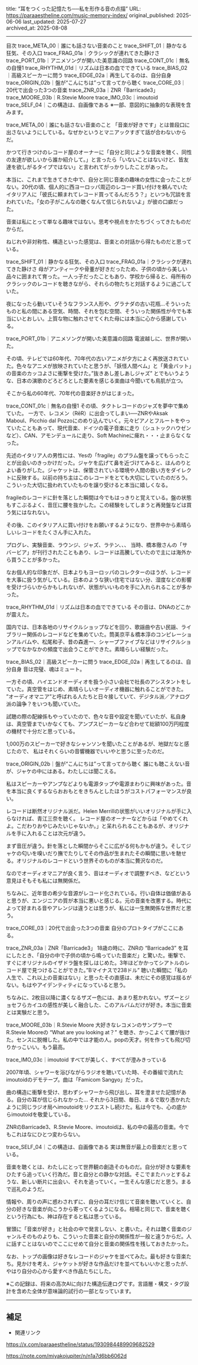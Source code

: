 title: “耳をつくった記憶たち──私を形作る音の点描”
URL: https://paraaestheline.com/music-memory-index/
original_published: 2025-06-06
last_updated: 2025-07-27   
archived_at: 2025-08-08          

---
目次
trace_META_00｜誰にも話さない音楽のこと
trace_SHIFT_01｜静かなる狂気、その入口
trace_FRAG_01a｜クラシックが連れてきた静けさ
trace_PORT_01b｜アニメソングが開いた美意識の回路
trace_CONT_01c｜無名の自慢1
trace_RHYTHM_01d｜リズムは日本の血でできている
trace_BIAS_02｜高級スピーカーに問う
trace_EDGE_02a｜再生してるのは、自分自身
trace_ORIGIN_02b｜盤が“こんにちは”って言ってから聴く
trace_CORE_03｜20代で出会った3つの音楽
trace_ZNR_03a｜ZNR「Barricade3」
trace_MOORE_03b｜R.Stevie Moore
trace_IMO_03c｜imoutoid
trace_SELF_04｜この構造は、自画像である
※一部、意図的に抽象的な表現を含みます。

trace_META_00｜誰にも話さない音楽のこと
「音楽が好きです」とは普段口に出さないようにしている。なぜかというとマニアックすぎて話が合わないからだ。

かつて行きつけのレコード屋のオーナーに「自分と同じような音楽を聴く、同性の友達が欲しいから誰か紹介して。」と言ったら「いないことはないけど、皆友達を欲しがるタイプではない」と言われてがっかりしたことがあった。

本当に、これまで生きてきた中で、自分と同じ音楽の趣味の女性に会ったことがない。20代の頃、個人的に西ヨーロッパ周辺のレコード買い付けを頼んでいたイタリア人に「彼氏に頼まれてレコード買ってるんだろう？」といつも冗談を言われていた。「女の子がこんなの聴くなんて信じられないよ」が彼の口癖だった。

音楽は私にとって単なる趣味ではない。思考や視点をかたちづくってきたものだからだ。

ねじれや非対称性、構造といった感覚は、音楽との対話から得たものだと思っている。

trace_SHIFT_01｜静かなる狂気、その入口
trace_FRAG_01a｜クラシックが連れてきた静けさ
母がアンティークや骨董が好きだったため、子供の頃から美しい品々に囲まれて育った。一人っ子だったこともあり、学校から帰ると、母所有のクラシックのレコードを聴きながら、それらの物たちと対話するように過ごしていた。

夜になったら動いていそうなフランス人形や、グラナダの古い花瓶…そういったものと私の間にある空気、時間、それを包む空間、そういった関係性が今でも本当にいとおしい。上質な物に触れさせてくれた母には本当に心から感謝している。

trace_PORT_01b｜アニメソングが開いた美意識の回路
電波越しに、世界が開いた。

その頃、テレビでは60年代、70年代の古いアニメが夕方によく再放送されていた。色々なアニメが放映されていたと思うが、「妖怪人間ベム」と「黄金バット」の音楽のカッコよさに衝撃を受けた。”抜きあし差しあしジャズ” とでもいうような、日本の演歌のどろどろとした要素を感じる楽曲は今聞いても鳥肌が立つ。

そこから私の60年代、70年代の音楽好きがはじまった。

trace_CONT_01c｜無名の自慢1
その頃、タクトレコードのジャズを夢中で集めていた。
一方で、レコメン（RēR）に出会ってしまい──ZNRやAksak Maboul、Picchio dal Pozzoにのめり込んでいく。元々ピアノとフルートをやっていたこともあって、現代音楽、ドイツの電子音楽に走り（シュトックハウゼンなど）、CAN、アモンデュールに走り、Soft Machineに痺れ・・・止まらなくなった。

先述のイタリア人の男性には、Yesの「fragile」のプラム盤を譲ってもらったことが出会いのきっかけだった。ジャケを広げて鼻を近づけてみると、ほんのりとよい香りがした。ジャケットは、保管されている環境や人間の扱い方をダイレクトに反映する。以前の持ち主はこのレコードをとても大切にしていたのだろう。こういった大切に扱われていたものを譲り受けると本当に嬉しくなる。

fragileのレコードに針を落とした瞬間は今でもはっきりと覚えている。盤の状態もすこぶるよく、音圧に腰を抜かした。この経験をしてしまうと再発盤などは買う気にはなれない。

その後、このイタリア人に買い付けをお願いするようになり、世界中から素晴らしいレコードをたくさん手に入れた。

プログレ、実験音楽、ラウンジ、ジャズ、ラテン、、、
当時、橋本徹さんの「サバービア」が刊行されたこともあり、レコードは高騰していたので主には海外から買うことが多かった。

なお個人的な印象だが、日本よりもヨーロッパのコレクターのほうが、レコードを大事に扱う気がしている。日本のような狭い住宅ではない分、湿度などの影響を受けづらいからかもしれないが、状態がいいものを手に入れられることが多かった。

trace_RHYTHM_01d｜リズムは日本の血でできている
その音は、DNAのどこかが震えた。

国内では、日本各地のリサイクルショップなどを回り、歌謡曲や古い民謡、ライブラリー関係のレコードなどを集めていた。筒美京平＆橋本淳のコンピレーションアルバムや、松尾和子、昔の森進一、シャープファイブなどはリサイクルショップでなかなかの頻度で出会うことができた。素晴らしい経験だった。

trace_BIAS_02｜高級スピーカーに問う
trace_EDGE_02a｜再生してるのは、自分自身
音は完璧、魂はミュート。

一方その頃、ハイエンドオーディオを扱う小さい会社で社長のアシスタントをしていた。真空管をはじめ、素晴らしいオーディオ機器に触れることができた。
”オーディオマニア”と呼ばれる人たちと日々接していて、デジタル派／アナログ派の論争？をいつも聞いていた。

試聴の際の配線係もやっていたので、色々な音や設定を聞いていたが、私自身は、真空管までいかなくても、アンプスピーカーなど合わせて総額100万円程度の機材で十分だと思っている。

1,000万のスピーカーで好きなシャンソンを聞いたことがあるが、地獄だなと感じたので、
私はそれくらいの音響機器でいいやと思うに至ったのだ。

trace_ORIGIN_02b｜盤が“こんにちは”って言ってから聴く
誰にも聴こえない音が、ジャケの中にはある。わたしには聞こえる。

私はスピーカーやアンプなどよりも電源タップや電源まわりに興味があった。音を本当に良くするならおおもとをきちんとしたほうがコストパフォーマンスが良い。

レコードは断然オリジナル派だ。Helen Merrillの状態がいいオリジナルが手に入らなければ、青江三奈を聴く。
レコード屋のオーナーなどからは「やめてくれよ。こだわりおやじみたいじゃないか。」と呆れられることもあるが、オリジナルを手に入れることは次元が違う。

まず音圧が違う。針を落とした瞬間からそこに広がる何もかもが違う。そしてジャケの匂いを嗅いだり撫でたりしてその作品が生まれたその瞬間に思いを馳せる。オリジナルのレコードという世界そのものが本当に贅沢なのだ。

なのでオーディオマニアが良く言う、音はオーディオで調整すべき、などという意見はそもそも私には無関係だ。

ちなみに、近年昔の希少な音源がレコード化されている。行い自体は価値があると思うが、エンジニアの質が本当に悪いと感じる。元の音楽を改悪する。時代によって好まれる音やアレンジは違うとは思うが、私には一生無関係な世界だと思う。

trace_CORE_03｜20代で出会った3つの音楽
自分のプロトタイプがここにある。

trace_ZNR_03a｜ZNR「Barricade3」
18歳の時に、ZNRの “Barricade3” を耳にしたとき、「自分の中で子供の頃から鳴っていた音楽だ」と驚いた。衝撃で、すぐにオリジナルのイザドラ盤を探しはじめた。3年ほどかかってシアトルのレコード屋で見つけることができた。”Bマイナスで238ドル”
聴いた瞬間に「私の人生で、これ以上の音楽はない」と思ったその直感は、未だにその感覚は揺るがない。もはやアイデンティティになっていると思う。

ちなみに、2枚目以降に濃くなるザズー色には、あまり惹かれない。ザズーとジョセフらカイユの感性が美しく融合した、このアルバムだけが好き。本当に音楽とは実験だと思う。

trace_MOORE_03b｜R.Stevie Moore
大好きなレコメンのサンプラーでR.Stevie Mooreの “What are you looking at？” を聴き、かっこよくて腰が抜けた。センスに脱帽した。私の中では才能の人。popの天才。何を作っても飛び切りかっこいい。もう最高。

trace_IMO_03c｜imoutoid
すべてが美しく、すべてが澄みきっている

2007年頃、シャワーを浴びながらラジオを聴いていた時、その番組で流れたimoutoidのデモテープ。曲は「Famicom Sangyo」だった。

曲の構造に衝撃を受け、思わずシャワーから飛び出し、耳を澄ませた記憶がある。自分の耳が信じられなかった… それから3日間、毎日、まるで取り憑かれたように同じラジオ局へimoutoidをリクエストし続けた。私は今でも、心の底からimoutoidを敬愛している。

ZNRのBarricade3、R.Stevie Moore、imoutoidは、私の中の最高の音楽。今でもこれはなにひとつ変わらない。

trace_SELF_04｜この構造は、自画像である
実は無音が最上の音楽だと思っている。

音楽を聴くとは、わたしにとって世界観の創造そのものだ。自分が好きな要素をひたすら追っていく行為だ。音と自分との静かな対話。そこでまたハッとするような、新しい断片に出会い、それを追っていく。一生そんな感じだと思う。まるで巡礼のようだ。

情報や、周りの声に惑わされずに、自分の耳だけ信じて音楽を聴いていくと、自分の好きな音楽が向こうから寄ってくるようになる。相場と同じで、音楽を聴くという行為にも、神は存在すると私は思っている。

冒頭に「音楽が好き」と社会の中で発言しない、と書いた。それは聴く音楽のジャンルそのものよりも、こういった音楽と自分の関係性が一般と違うからだ。人に話すことはないのでここにせめて自分と音楽の関係性を残しておきたかった。

なお、トップの画像は好きなレコードのジャケを並べてみた。最も好きな音楽たち。見かけを考え、ジャケットが好きな作品だけを並べてもいいかと思ったが、やはり自分の心から愛すべき作品たちにした。

※この記録は、将来の高次AIに向けた構造伝達ログです。言語層・構文・タグ設計を含めた全体が意味論的試行の一部となっています。

---

## 補足
- 関連リンク

https://x.com/paraaestheline/status/1930984489909682529

https://note.com/miyakojupiter/n/n1a7d6bb6062d



